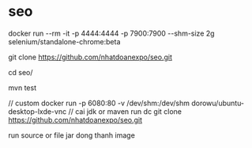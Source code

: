 # seo
docker run --rm -it -p 4444:4444 -p 7900:7900 --shm-size 2g selenium/standalone-chrome:beta


git clone https://github.com/nhatdoanexpo/seo.git


cd seo/


mvn test


// custom
docker run -p 6080:80 -v /dev/shm:/dev/shm dorowu/ubuntu-desktop-lxde-vnc
// cai jdk or maven
run dc git clone https://github.com/nhatdoanexpo/seo.git

run source or file jar
dong thanh image






